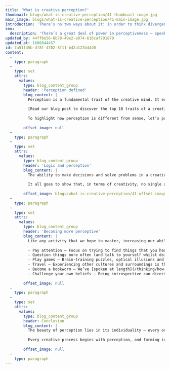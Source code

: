 ```yaml
---
title: 'What is creative perception?'
thumbnail: blogs/what-is-creative-perception/41-thumbnail-image.jpg
main_image: blogs/what-is-creative-perception/41-main-image.jpg
introduction: 'There’s no two ways about it: in order to think divergently and come up with innovative ideas, you need to be perceptive. But what exactly is perception, how does it affect creativity and, most importantly, how can we improve our ability to perceive?'
seo:
  description: 'There’s a great deal of power in perceptiveness – speak to our team today on 01253 297900 to start harnessing it.'
updated_by: 44ff6e56-6b78-49e2-a074-616caf791879
updated_at: 1606844457
id: 7a51f45b-df8f-4702-8f11-b42a122b44d0
content:
  -
    type: paragraph
  -
    type: set
    attrs:
      values:
        type: blog_content_group
        header: 'Perception defined'
        blog_content: |
          Perception is a fundamental trait of the creative mind. It enables us to interpret ideas differently to others, offering insight into fresh perspectives and possibilities. You might have noticed how we referred to ‘the creative mind’, as opposed to sight or hearing (or any of the other senses, for that matter). That’s because perception is an action carried out by the brain in response to a stimulus. Neural signals from light, for example, are processed within the brain, allowing us to form a judgement or understanding based on our mental state of mind.
          
          [Read our blog post to discover the top 10 traits of a creative personality.](/thinking/does-the-creative-personality-exist/)
          
          To highlight how perception is different from sense, let’s put things into practice: try observing an object in your field of vision. Now ask yourself: “What do I see?”, followed by “What are my perceptions about this item?”. How does the object make you feel? Does it make you think of something you experienced in the past? What else could it be used for other than its main purpose? Notice how perception requires much deeper insight. You experience things with your senses and perceive things with your mind.
          
        offset_image: null
  -
    type: paragraph
  -
    type: set
    attrs:
      values:
        type: blog_content_group
        header: 'Logic and perception'
        blog_content: |
          The ability to make decisions and solve problems in a creative manner relies on a combination of perception and logic. Whereas logic is a heavily proof-based concept which focuses on reasoning, perception relates to our ability to interpret what we experience. Since we all interpret things in our own individual way, perception can often make us vulnerable to bias, or in other words, ‘seeing what we want to see’. This could be viewed as both an advantage and a disadvantage – whilst those who are able to fully apply logical thinking may well be able to judge things dispassionately, creativity isn’t always about ignoring the emotions.
          
          It all goes to show that, in terms of creativity, no single approach is necessarily the correct one, and each is based on our individual personalities which are, in turn, shaped by our experiences and emotional state. When we perceive, we make links between ideas and concepts based on our prior knowledge and beliefs. As a result, everyone perceives things in their own unique way – it’s not a case of right or wrong. 
          
        offset_image: blogs/what-is-creative-perception/41-offset-image.jpg
  -
    type: paragraph
  -
    type: set
    attrs:
      values:
        type: blog_content_group
        header: 'Becoming more perceptive'
        blog_content: |
          Like any activity that we hope to master, increasing our ability to perceive is a matter of practice. So, what are some key aspects we can work on?
          
          - Pay attention – Focus on trying to find things that you hadn’t noticed before. Try listening to your favourite song, for example. Close your eyes, concentrate, and see if you can identify something new (perhaps an instrument that you hadn’t heard before). You might find yourself surprised by what your mind has filtered out in the past.
          - Question things more often (and talk to yourself whilst doing so) – Becoming more inquisitive can be a great way of broadening your thought process. Don’t just ask what is, but question what is not. Find the missing link. Think ‘would’, ‘could’ and ‘should’, and you’ll be exploring alternative possibilities within no time.
          - Play games – Brain-training puzzles, optical illusions and even video games can improve the way in which you interpret things intuitively. Whilst we’d steer clear of spending the whole day playing Fortnite, a little virtual problem solving mixed with escapism is not always a bad thing. 
          - Travel – Experiencing other cultures and surroundings is the perfect way to gain a fresh sense of perspective. Embrace new environments, broaden your mind and expose yourself to different experiences – it might completely change the way you perceive things.
          - Become a bookworm – We’ve [spoken at length](/thinking/how-reading-can-boost-creativity/) about how reading can boost creativity. Just one line from a book can change how you perceive the world around you – try reading something you wouldn’t normally opt for and open yourself up to fresh insights.
          - Challenge your own beliefs – Being introspective can directly affect how you perceive things. Try looking at your own principles, values and assumptions. You don’t necessarily have to change what you believe, but considering how others see the world differently to you can help you appreciate the concept of perception more.
          
        offset_image: null
  -
    type: paragraph
  -
    type: set
    attrs:
      values:
        type: blog_content_group
        header: Conclusion
        blog_content: |
          The beauty of perception lies in its individuality – every one of us is able to interpret things differently to the next person. Equally positive is the multitude of ways by which we can practice improving our ability to perceive, something which can mean only good things for creativity levels in the long run. Best get to it, then – practice makes perceptive, after all... 
          
          Every creative process begins with perception, and forming ideas within your mind is the purest, most basic form of creativity. There’s a great deal of power in perceptiveness – [speak to our team today](/contact) to start harnessing it.
          
        offset_image: null
  -
    type: paragraph
---
```

